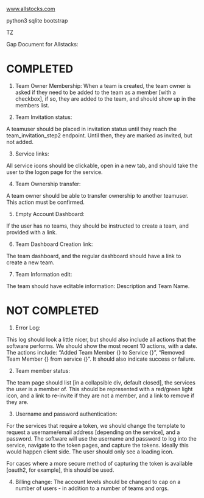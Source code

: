 www.allstocks.com

python3 sqlite bootstrap

TZ

Gap Document for Allstacks:

COMPLETED
==================
1. Team Owner Membership:
When a team is created, the team owner is asked if they need to be added to the team as a member [with a checkbox], if so, they are added to the team, and should show up in the members list.


2. Team Invitation status:

A teamuser should be placed in invitation status until they reach the team_invitation_step2 endpoint.  Until then, they are marked as invited, but not added.


3. Service links:

All service icons should be clickable, open in a new tab, and should take the user to the logon page for the service.


4. Team Ownership transfer:

A team owner should be able to transfer ownership to another teamuser.  This action must be confirmed.

5. Empty Account Dashboard:

If the user has no teams, they should be instructed to create a team, and provided with a link.  

6. Team Dashboard Creation link:

The team dashboard, and the regular dashboard should have a link to create a new team.

7. Team Information edit:

The team should have editable information: Description and Team Name.

NOT COMPLETED
==================

1. Error Log:

This log should look a little nicer, but should also include all actions that the software performs.  We should show the most recent 10 actions, with a date.  The actions include: “Added Team Member {} to Service {}”, “Removed Team Member {} from service {}”.  It should also indicate success or failure.

2. Team member status:

The team page should list [in a collapsible div, default closed], the services the user is a member of.  This should be represented with a red/green light icon, and a link to re-invite if they are not a member, and a link to remove if they are.


3. Username and password authentication:

For the services that require a token, we should change the template to request a username/email address [depending on the service], and a password.  The software will use the username and password to log into the service, navigate to the token pages, and capture the tokens.  Ideally this would happen client side.  The user should only see a loading icon.

For cases where a more secure method of capturing the token is available [oauth2, for example], this should be used.


4. Billing change:
The account levels should be changed to cap on a number of users - in addition to a number of teams and orgs.